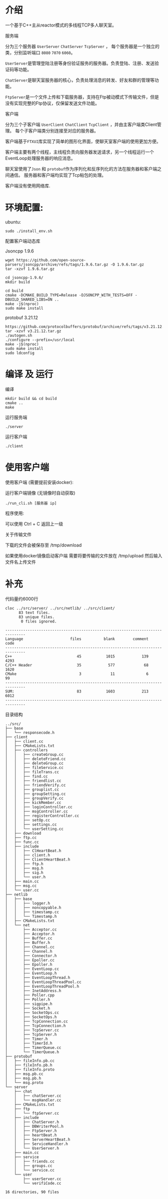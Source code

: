 # 介绍

一个基于C++主从reactor模式的多线程TCP多人聊天室。

服务端

分为三个服务器 `UserServer` `ChatServer` `TcpServer` ， 每个服务器是一个独立的类，分别监听端口 `8080` `7070` `6060`。

`UserServer`是管理登陆注册等身份验证服务的服务器。负责登陆、注册、发送验证码等功能。

`ChatServer`是聊天室服务器的核心，负责处理消息的转发、好友和群的管理等功能。

`FtpServer`是一个文件上传和下载服务器，支持在Ftp被动模式下传输文件，但是没有实现完整的Ftp协议，仅保留发送文件功能。

客户端

分为三个子客户端 `UserClient` `ChatClient` `TcpClient` ，并由主客户端类Client管理。 每个子客户端类分别连接至对应的服务器。

客户端基于`FTXUI`库实现了简单的图形化界面，使聊天室客户端的使用更加方便。

客户端主要有两个线程，主线程负责向服务器发送请求，另一个线程运行一个EventLoop处理服务器的响应消息。

聊天室使用了`Json` 和 `protobuf`作为序列化和反序列化的方法在服务器和客户端之间通信。 服务器和客户端均实现了Tcp粘包的处理。

客户端没有使用网络库.

# 环境配置:

ubuntu:

```
sudo ./install_env.sh
```

配置客户端动态库

Jsoncpp 1.9.6
```
wget https://github.com/open-source-parsers/jsoncpp/archive/refs/tags/1.9.6.tar.gz -O 1.9.6.tar.gz
tar -xzvf 1.9.6.tar.gz

cd jsoncpp-1.9.6/
mkdir build

cd build
cmake -DCMAKE_BUILD_TYPE=Release -DJSONCPP_WITH_TESTS=OFF -DBUILD_SHARED_LIBS=ON ..
make -j$(nproc)
sudo make install
```

protobuf 3.21.12

```
https://github.com/protocolbuffers/protobuf/archive/refs/tags/v3.21.12.tar.gz
tar -xzvf v3.21.12.tar.gz
./autogen.sh
./configure --prefix=/usr/local
make -j$(nproc)
sudo make install
sudo ldconfig
```

# 编译 及 运行

编译

```
mkdir build && cd build
cmake ..
make
```

运行服务端
```
./server
```

运行客户端
```
./client
```

# 使用客户端

使用客户端 (需要提前安装docker): 

运行客户端镜像 (无镜像时自动获取)

```
./run_cli.sh [服务器 ip]
```

程序使用:

可以使用 Ctrl + C 返回上一级

关于传输文件

下载的文件会被保存至 /tmp/download

如果使用docker镜像启动客户端 需要将要传输的文件放在 /tmp/upload 然后输入文件名上传文件

# 补充

代码量约6000行

```
cloc ../src/server/ ../src/netlib/ ../src/client/
      83 text files.
      83 unique files.                              
       0 files ignored.

-------------------------------------------------------------------------------
Language                     files          blank        comment           code
-------------------------------------------------------------------------------
C++                             45           1015            139           4293
C/C++ Header                    35            577             68           1620
CMake                            3             11              6             99
-------------------------------------------------------------------------------
SUM:                            83           1603            213           6012
-------------------------------------------------------------------------------
```

目录结构
```
../src/
├── base
│   └── responsecode.h
├── client
│   ├── client.cc
│   ├── CMakeLists.txt
│   ├── controllers
│   │   ├── createGroup.cc
│   │   ├── deleteFriend.cc
│   │   ├── deleteGroup.cc
│   │   ├── fileService.cc
│   │   ├── fileTrans.cc
│   │   ├── find.cc
│   │   ├── friendlist.cc
│   │   ├── friendVerify.cc
│   │   ├── grouplist.cc
│   │   ├── groupSetting.cc
│   │   ├── groupVerify.cc
│   │   ├── kickMember.cc
│   │   ├── loginController.cc
│   │   ├── msgController.cc
│   │   ├── registerController.cc
│   │   ├── setOp.cc
│   │   ├── settings.cc
│   │   └── userSetting.cc
│   ├── download
│   ├── ftp.cc
│   ├── func.cc
│   ├── include
│   │   ├── ClHeartBeat.h
│   │   ├── client.h
│   │   ├── ClientHeartBeat.h
│   │   ├── ftp.h
│   │   ├── msg.h
│   │   ├── sig.h
│   │   └── user.h
│   ├── main.cc
│   ├── msg.cc
│   └── user.cc
├── netlib
│   ├── base
│   │   ├── logger.h
│   │   ├── noncopyable.h
│   │   ├── timestamp.cc
│   │   └── Timestamp.h
│   ├── CMakeLists.txt
│   └── net
│       ├── Acceptor.cc
│       ├── Acceptor.h
│       ├── Buffer.cc
│       ├── Buffer.h
│       ├── Channel.cc
│       ├── Channel.h
│       ├── Connector.h
│       ├── Epoller.cc
│       ├── Epoller.h
│       ├── EventLoop.cc
│       ├── EventLoop.h
│       ├── EventLoopThread.h
│       ├── EventLoopThreadPool.cc
│       ├── EventLoopThreadPool.h
│       ├── InetAddress.h
│       ├── Poller.cpp
│       ├── Poller.h
│       ├── sigpipe.h
│       ├── Socket.h
│       ├── SocketOps.cc
│       ├── SocketOps.h
│       ├── TcpConnection.cc
│       ├── TcpConnection.h
│       ├── TcpServer.cc
│       ├── TcpServer.h
│       ├── Timer.h
│       ├── TimerId.h
│       ├── TimerQueue.cc
│       └── TimerQueue.h
├── protobuf
│   ├── fileInfo.pb.cc
│   ├── fileInfo.pb.h
│   ├── fileInfo.proto
│   ├── msg.pb.cc
│   ├── msg.pb.h
│   └── msg.proto
└── server
    ├── chat
    │   ├── chatServer.cc
    │   └── msgHandler.cc
    ├── CMakeLists.txt
    ├── ftp
    │   └── ftpServer.cc
    ├── include
    │   ├── ChatServer.h
    │   ├── DBWriterPool.h
    │   ├── FtpServer.h
    │   ├── heartBeat.h
    │   ├── ServerHeartBeat.h
    │   ├── ServiceHandler.h
    │   └── UserServer.h
    ├── main.cc
    ├── service
    │   ├── friends.cc
    │   ├── groups.cc
    │   └── service.cc
    └── user
        ├── userServer.cc
        └── verifiCode.cc

16 directories, 90 files
```